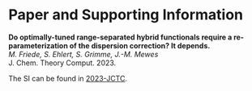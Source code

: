 # Paper and Supporting Information

**Do optimally-tuned range-separated hybrid functionals require a re-parameterization of the dispersion correction? It depends.**
<br>
*M. Friede, S. Ehlert, S. Grimme, J.-M. Mewes*
<br>
J. Chem. Theory Comput. 2023.

The SI can be found in [2023-JCTC](2023-JCTC).
